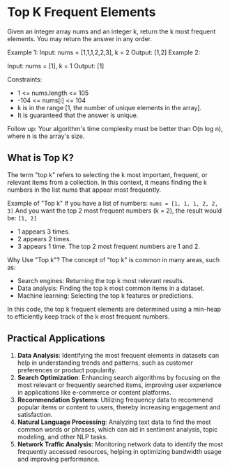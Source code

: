 # Top K Frequent Elements

Given an integer array nums and an integer k, return the k most frequent elements. You may return the answer in any order.

Example 1:
Input: nums = [1,1,1,2,2,3], k = 2
Output: [1,2]
Example 2:

Input: nums = [1], k = 1
Output: [1]

Constraints:

- 1 <= nums.length <= 105
- -104 <= nums[i] <= 104
- k is in the range [1, the number of unique elements in the array].
- It is guaranteed that the answer is unique.

Follow up: Your algorithm's time complexity must be better than O(n log n), where n is the array's size.

## What is Top K?

The term "top k" refers to selecting the k most important, frequent, or relevant items from a collection. In this context, it means finding the k numbers in the list nums that appear most frequently.

Example of "Top k"
If you have a list of numbers:
`nums = [1, 1, 1, 2, 2, 3]`
And you want the top 2 most frequent numbers (k = 2), the result would be:
`[1, 2]`

- 1 appears 3 times.
- 2 appears 2 times.
- 3 appears 1 time. The top 2 most frequent numbers are 1 and 2.

Why Use "Top k"?
The concept of "top k" is common in many areas, such as:

- Search engines: Returning the top k most relevant results.
- Data analysis: Finding the top k most common items in a dataset.
- Machine learning: Selecting the top k features or predictions.

In this code, the top k frequent elements are determined using a min-heap to efficiently keep track of the k most frequent numbers.

## Practical Applications

1. **Data Analysis**: Identifying the most frequent elements in datasets can help in understanding
   trends and patterns, such as customer preferences or product popularity.
2. **Search Optimization**: Enhancing search algorithms by focusing on the most relevant or frequently
   searched items, improving user experience in applications like e-commerce or content platforms.
3. **Recommendation Systems**: Utilizing frequency data to recommend popular items or content to users,
   thereby increasing engagement and satisfaction.
4. **Natural Language Processing**: Analyzing text data to find the most common words or phrases,
   which can aid in sentiment analysis, topic modeling, and other NLP tasks.
5. **Network Traffic Analysis**: Monitoring network data to identify the most frequently accessed resources,
   helping in optimizing bandwidth usage and improving performance.
